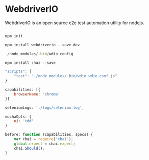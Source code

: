 # WebdriverIO
WebdriverIO is an open source e2e test automation utility for nodejs.

```js

npm init

npm install webdriverio --save-dev

./node_modules/.bin/wdio config

npm install chai --save

"scripts": {
    "test": "./node_modules/.bin/wdio wdio.conf.js"
}

capabilities: [{
    browserName: 'chrome'
}]

seleniumLogs: './logs/selenium.log',

mochaOpts: {
    ui: 'tdd'
}

before: function (capabilities, specs) {
    var chai = require('chai');
    global.expect = chai.expect;
    chai.Should();
}

```    
